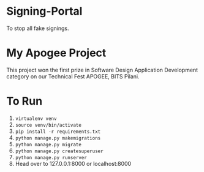 # Signing-Portal
To stop all fake signings.

# My Apogee Project

This project won the first prize in Software Design Application Development category on our Technical Fest APOGEE, BITS Pilani.

# To Run
1. `virtualenv venv`
2. `source venv/bin/activate`
3. `pip install -r requirements.txt`	
4. `python manage.py makemigrations`
5. `python manage.py migrate`
6. `python manage.py createsuperuser`
7. `python manage.py runserver`
8. Head over to 127.0.0.1:8000 or localhost:8000
